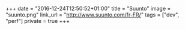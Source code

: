 +++
date = "2016-12-24T12:50:52+01:00"
title = "Suunto"
image = "suunto.png"
link_url = "http://www.suunto.com/fr-FR/"
tags = ["dev", "perf"]
private = true
+++

